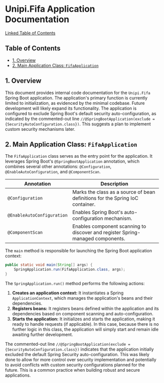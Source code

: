 # Unipi.Fifa Application Documentation

[Linked Table of Contents](#table-of-contents)


## Table of Contents <a name="table-of-contents"></a>

* [1. Overview](#overview)
* [2. Main Application Class: `FifaApplication`](#fifaapplication)


## 1. Overview <a name="overview"></a>

This document provides internal code documentation for the `Unipi.Fifa` Spring Boot application.  The application's primary function is currently limited to initialization, as evidenced by the minimal codebase.  Future development will likely expand its functionality.  The application is configured to exclude Spring Boot's default security auto-configuration, as indicated by the commented-out line `//@SpringBootApplication(exclude = {SecurityAutoConfiguration.class})`. This suggests a plan to implement custom security mechanisms later.


## 2. Main Application Class: `FifaApplication` <a name="fifaapplication"></a>

The `FifaApplication` class serves as the entry point for the application.  It leverages Spring Boot's `@SpringBootApplication` annotation, which combines several other annotations: `@Configuration`, `@EnableAutoConfiguration`, and `@ComponentScan`.

| Annotation       | Description                                                                     |
|-----------------|---------------------------------------------------------------------------------|
| `@Configuration` | Marks the class as a source of bean definitions for the Spring IoC container. |
| `@EnableAutoConfiguration` | Enables Spring Boot's auto-configuration mechanism.                       |
| `@ComponentScan` | Enables component scanning to discover and register Spring-managed components. |

The `main` method is responsible for launching the Spring Boot application context:

```java
public static void main(String[] args) {
	SpringApplication.run(FifaApplication.class, args);
}
```

The `SpringApplication.run()` method performs the following actions:

1. **Creates an application context:** It instantiates a Spring `ApplicationContext`, which manages the application's beans and their dependencies.
2. **Registers beans:** It registers beans defined within the application and its dependencies based on component scanning and auto-configuration.
3. **Starts the application:** It initializes and starts the application, making it ready to handle requests (if applicable).  In this case, because there is no further logic in this class, the application will simply start and remain idle awaiting further development.

The commented-out line `//@SpringBootApplication(exclude = {SecurityAutoConfiguration.class})` indicates that the application initially excluded the default Spring Security auto-configuration. This was likely done to allow for more control over security implementation and potentially to avoid conflicts with custom security configurations planned for the future.  This is a common practice when building robust and secure applications.
